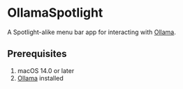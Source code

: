 # OllamaSpotlight

A Spotlight-alike menu bar app for interacting with [Ollama](https://github.com/ollama/ollama).

## Prerequisites
1. macOS 14.0 or later
2. [Ollama](https://github.com/ollama/ollama) installed

